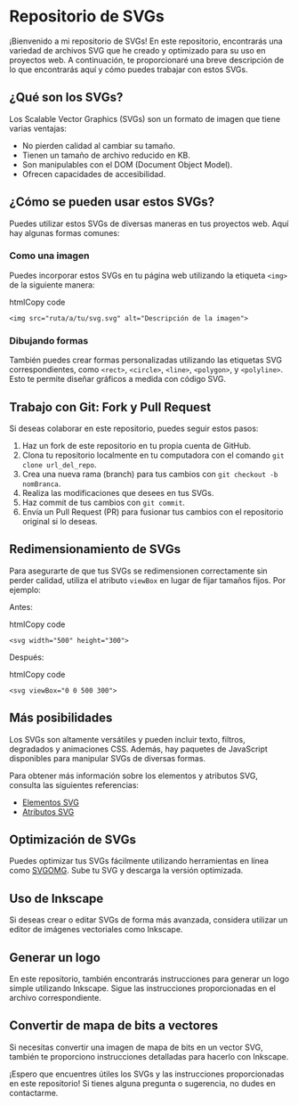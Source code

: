 Repositorio de SVGs
===================

¡Bienvenido a mi repositorio de SVGs! En este repositorio, encontrarás una variedad de archivos SVG que he creado y optimizado para su uso en proyectos web. A continuación, te proporcionaré una breve descripción de lo que encontrarás aquí y cómo puedes trabajar con estos SVGs.

¿Qué son los SVGs?
------------------

Los Scalable Vector Graphics (SVGs) son un formato de imagen que tiene varias ventajas:

-   No pierden calidad al cambiar su tamaño.
-   Tienen un tamaño de archivo reducido en KB.
-   Son manipulables con el DOM (Document Object Model).
-   Ofrecen capacidades de accesibilidad.

¿Cómo se pueden usar estos SVGs?
--------------------------------

Puedes utilizar estos SVGs de diversas maneras en tus proyectos web. Aquí hay algunas formas comunes:

### Como una imagen

Puedes incorporar estos SVGs en tu página web utilizando la etiqueta `<img>` de la siguiente manera:

htmlCopy code

`<img src="ruta/a/tu/svg.svg" alt="Descripción de la imagen">`

### Dibujando formas

También puedes crear formas personalizadas utilizando las etiquetas SVG correspondientes, como `<rect>`, `<circle>`, `<line>`, `<polygon>`, y `<polyline>`. Esto te permite diseñar gráficos a medida con código SVG.

Trabajo con Git: Fork y Pull Request
------------------------------------

Si deseas colaborar en este repositorio, puedes seguir estos pasos:

1.  Haz un fork de este repositorio en tu propia cuenta de GitHub.
2.  Clona tu repositorio localmente en tu computadora con el comando `git clone url_del_repo`.
3.  Crea una nueva rama (branch) para tus cambios con `git checkout -b nomBranca`.
4.  Realiza las modificaciones que desees en tus SVGs.
5.  Haz commit de tus cambios con `git commit`.
6.  Envía un Pull Request (PR) para fusionar tus cambios con el repositorio original si lo deseas.

Redimensionamiento de SVGs
--------------------------

Para asegurarte de que tus SVGs se redimensionen correctamente sin perder calidad, utiliza el atributo `viewBox` en lugar de fijar tamaños fijos. Por ejemplo:

Antes:

htmlCopy code

`<svg width="500" height="300">`

Después:

htmlCopy code

`<svg viewBox="0 0 500 300">`

Más posibilidades
-----------------

Los SVGs son altamente versátiles y pueden incluir texto, filtros, degradados y animaciones CSS. Además, hay paquetes de JavaScript disponibles para manipular SVGs de diversas formas.

Para obtener más información sobre los elementos y atributos SVG, consulta las siguientes referencias:

-   [Elementos SVG](https://developer.mozilla.org/en-US/docs/Web/SVG/Element)
-   [Atributos SVG](https://developer.mozilla.org/en-US/docs/Web/SVG/Attribute)

Optimización de SVGs
--------------------

Puedes optimizar tus SVGs fácilmente utilizando herramientas en línea como [SVGOMG](https://svgomg.net/). Sube tu SVG y descarga la versión optimizada.

Uso de Inkscape
---------------

Si deseas crear o editar SVGs de forma más avanzada, considera utilizar un editor de imágenes vectoriales como Inkscape.

Generar un logo
---------------

En este repositorio, también encontrarás instrucciones para generar un logo simple utilizando Inkscape. Sigue las instrucciones proporcionadas en el archivo correspondiente.

Convertir de mapa de bits a vectores
------------------------------------

Si necesitas convertir una imagen de mapa de bits en un vector SVG, también te proporciono instrucciones detalladas para hacerlo con Inkscape.

¡Espero que encuentres útiles los SVGs y las instrucciones proporcionadas en este repositorio! Si tienes alguna pregunta o sugerencia, no dudes en contactarme.